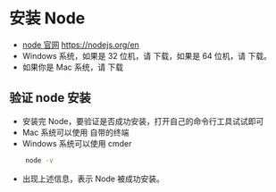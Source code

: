 # 安装 Node

* [node 官网](https://nodejs.org/en) https://nodejs.org/en
* Windows 系统，如果是 32 位机，请 下载，如果是 64 位机，请 下载。
* 如果你是 Mac 系统，请 下载


## 验证 node 安装

* 安装完 Node，要验证是否成功安装，打开自己的命令行工具试试即可
* Mac 系统可以使用 自带的终端
* Windows 系统可以使用 cmder

```bash
    node -v

```

* 出现上述信息，表示 Node 被成功安装。
    
    
